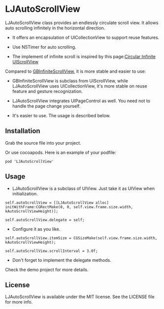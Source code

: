 LJAutoScrollView
=================

LJAutoScrollView class provides an endlessly circulate scroll view. It allows auto scrolling infinitely in the horizontal direction.

- It offers an encapsulation of UICollectionView to support reuse features.

- Use NSTimer for auto scrolling.

- The implement of infinite scroll is inspired by this page:[Circular Infinite UIScrollView]

Compared to [GBInfiniteScrollView], it is more stable and easier to use:
- GBInfiniteScrollView is subclass from UIScrollView, while LJAutoScrollView uses UICollectionView, it's more stable on reuse feature and gesture recognization.

- LJAutoScrollView integrates UIPageControl as well. You need not to handle the page change yourself.

- It's easier to use. The usage is described below.

Installation
----------
Grab the source file into your project.

Or use cocoapods. Here is an example of your podfile:

```
pod 'LJAutoScrollView'
```

Usage
------
- LJAutoScrollView is a subclass of UIView. Just take it as UIView when initialization.
```
self.autoScrollView = [[LJAutoScrollView alloc] initWithFrame:CGRectMake(0, 0, self.view.frame.size.width, kAutoScrollViewHeight)];

self.autoScrollView.delegate = self;
```

- Configure it as you like.

```
self.autoScrollView.itemSize = CGSizeMake(self.view.frame.size.width, kAutoScrollViewHeight);

self.autoScrollView.scrollInterval = 3.0f;
```

- Don't forget to implement the delegate methods.

Check the demo project for more details.

License
-----------
LJAutoScrollView is available under the MIT license. See the LICENSE file for more info.

[Circular Infinite UIScrollView]:http://iosdevelopertips.com/user-interface/creating-circular-and-infinite-uiscrollviews.html
[GBInfiniteScrollView]:https://github.com/gblancogarcia/GBInfiniteScrollView
